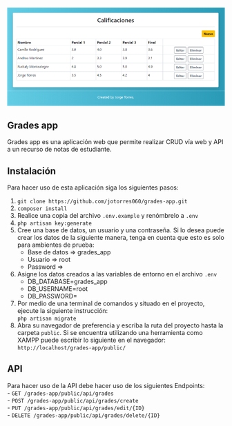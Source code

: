 ![Grades-app](./public/images/Grades-app.PNG)

## Grades app

Grades app es una aplicación web que permite realizar CRUD vía web y API a un recurso de notas de estudiante.

## Instalación

Para hacer uso de esta aplicación siga los siguientes pasos:

1. `git clone https://github.com/jotorres060/grades-app.git`
2. `composer install`
3. Realice una copia del archivo `.env.example` y renómbrelo a `.env`
4. `php artisan key:generate`
5. Cree una base de datos, un usuario y una contraseña. Si lo desea puede crear los datos de la siguiente manera,
   tenga en cuenta que esto es solo para ambientes de prueba:
    - Base de datos => grades_app
    - Usuario => root
    - Password =>
6. Asigne los datos creados a las variables de entorno en el archivo `.env`
    - DB_DATABASE=grades_app
    - DB_USERNAME=root
    - DB_PASSWORD=
7. Por medio de una terminal de comandos y situado en el proyecto, ejecute la siguiente instrucción:  
   `php artisan migrate`
8. Abra su navegador de preferencia y escriba la ruta del proyecto hasta la carpeta `public`. Si se encuentra
   utilizando una herramienta como XAMPP puede escribir lo siguiente en el navegador:  
   `http://localhost/grades-app/public/`
   
## API

Para hacer uso de la API debe hacer uso de los siguientes Endpoints:  
    - `GET /grades-app/public/api/grades`  
    - `POST /grades-app/public/api/grades/create`  
    - `PUT /grades-app/public/api/grades/edit/{ID}`  
    - `DELETE /grades-app/public/api/grades/delete/{ID}`  
